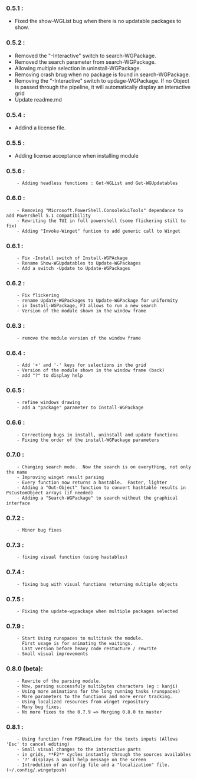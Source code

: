 ### 0.5.1 : 
- Fixed the show-WGList bug when there is no updatable packages to show.
### 0.5.2 : 
- Removed the "-Interactive" switch to search-WGPackage.       
- Removed the search parameter from search-WGPackage.
- Allowing multiple selection in uninstall-WGPackage.
- Removing crash brug when no package is found in search-WGPackage.
- Removing the "-Interactive" switch to updage-WGPackage.  If no Object is passed through the pipeline, it will automatically display an interactive grid
- Update readme.md

### 0.5.4 : 
- Addind a license file.

### 0.5.5 : 
- Adding license acceptance when installing module

### 0.5.6 : 
        - Adding headless functions : Get-WGList and Get-WGUpdatables

### 0.6.0 :
        - Removing "Microsoft.PowerShell.ConsoleGuiTools" dependance to add Powershell 5.1 compatibility
        - Rewriting the TUI in full powershell (some flickering still to fix)
        - Adding "Invoke-Winget" funtion to add generic call to Winget

### 0.6.1 : 
        - Fix -Install switch of Install-WGPAckage
        - Rename Show-WGUpdatables to Update-WGPackages
        - Add a switch -Update to Update-WGPackages

### 0.6.2 :
        - Fix flickering
        - rename Update-WGPackages to Update-WGPackage for uniformity
        - in Install-WGPackage, F3 allows to run a new search
        - Version of the module shown in the window frame
        
### 0.6.3 : 
        - remove the module version of the window frame

### 0.6.4 :
        - Add '+' and '-' keys for selections in the grid
        - Version of the module shown in the window frame (back)
        - add "?" to display help

### 0.6.5 :
        - refine windows drawing
        - add a "package" parameter to Install-WGPackage

### 0.6.6 :
        - Correctiong bugs in install, uninstall and update functions
        - Fixing the order of the install-WGPackage parameters

### 0.7.0 :
        - Changing search mode.  Now the search is on everything, not only the name
        - Improving winget result parsing
        - Every function now returns a hastable.  Faster, lighter
        - Adding a "Out-Object" function to convert hashtable results in PsCustomObject arrays (if needed)
        - Adding a "Search-WGPackage" to search without the graphical interface
  
### 0.7.2 : 
        - Minor bug fixes
        
### 0.7.3 :
        - fixing visual function (using hastables)

### 0.7.4 :
        - fixing bug with visual functions returning multiple objects

### 0.7.5 :
        - Fixing the update-wgpackage when multiple packages selected

### 0.7.9 :
        - Start Using runspaces to multitask the module.
          First usage is for animating the waitings.
          Last version before heavy code restucture / rewrite
        - Small visual improvements

### 0.8.0 (beta):
        - Rewrite of the parsing module.
        - Now, parsing successfuly multibytes characters (eg : kanji)
        - Using more animations for the long running tasks (runspaces)
        - More parameters to the functions and more error tracking.
        - Using localized resources from winget repository
        - Many bug fixes.
        - No more fixes to the 0.7.9 => Merging 0.8.0 to master
### 0.8.1 :
        - Using function from PSReadLine for the texts inputs (Allows 'Esc' to cancel editing)
        - Small visual changes to the interactive parts
        - in grids, **F2** cycles instantly through the sources availables
        - '?' displays a small help message on the screen
        - Introdution of an config file and a "localization" file. (~/.config/.wingetposh)
